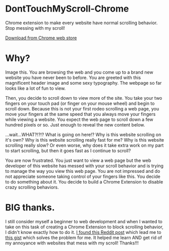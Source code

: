 # DontTouchMyScroll-Chrome
Chrome extension to make every website have normal scrolling behavior. Stop messing with my scroll!

[Download from Chrome web store](https://chrome.google.com/webstore/detail/dont-touch-my-scroll/agffceidadmikohochleakchamfdbpgi)

# Why?

Image this. You are browsing the web and you come up to a brand new website you have never been to before. You are greeted with this magnificent header image and some sexy typography. The webpage so far looks like a lot of fun to view.

Then, you decide to scroll down to view more of the site. You take your two fingers on your touch pad (or finger on your mouse wheel) and begin to scroll down. Because this is not your first rodeo scrolling a web page, you move your fingers at the same speed that you always move your fingers while viewing a website. You expect the web page to scroll down a few hundred pixels or so. Just enough to reveal the new content below.

...wait...WHAT?!?!? What is going on here!? Why is this website scrolling on it's own? Why is this website scrolling really fast for me? Why is this website scrolling really slow? Or even worse, why does it take extra work on my part to start scrolling, but then it goes fast as I continue to scroll?

You are now frustrated. You just want to view a web page but the web developer of this website has messed with your scroll behavior and is trying to manage the way you view this web page. You are not impressed and do not appreciate someone taking control of your fingers like this. You decide to do something about it. You decide to build a Chrome Extension to disable crazy scrolling behaviors.

# BIG thanks.

I still consider myself a beginner to web development and when I wanted to take on this task of creating a Chrome Extension to block scrolling behavior, I didn't know exactly how to do it. [I found this Reddit post](https://www.reddit.com/r/chromeos/comments/3wb5gp/please_help_me_how_can_i_disable_the_forced/) which lead me to [this gist](https://gist.github.com/oxguy3/ebd9fe692518c7f7a1e9#file-roughscroll-js) which solves the problem for me. It helped me learn AND get rid of my annoyance with websites that mess with my scroll! Thanks!!!

